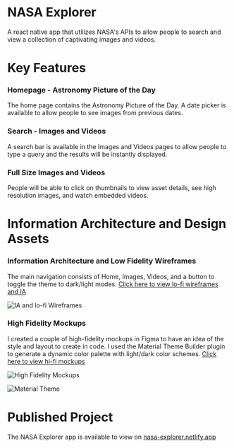 # NASA Explorer
A react native app that utilizes NASA's APIs to allow people to search and view a collection of captivating images and videos.

# Key Features
### Homepage - Astronomy Picture of the Day
The home page contains the Astronomy Picture of the Day. A date picker is available to allow people to see images from previous dates.

### Search - Images and Videos
A search bar is available in the Images and Videos pages to allow people to type a query and the results will be instantly displayed.

### Full Size Images and Videos
People will be able to click on thumbnails to view asset details, see high resolution images, and watch embedded videos.

# Information Architecture and Design Assets
### Information Architecture and Low Fidelity Wireframes
The main navigation consists of Home, Images, Videos, and a button to toggle the theme to dark/light modes.
[Click here to view lo-fi wireframes and IA](https://www.figma.com/file/yywE14uolAxAQd1AfsDfPU/NASA-Explorer---Wireframes-and-Information-Architecture?node-id=0%3A1&t=1DGN0qta1wsS0lxi-1)

![IA and lo-fi Wireframes](https://i.imgur.com/i2H79u8.png)

### High Fidelity Mockups
I created a couple of high-fidelity mockups in Figma to have an idea of the style and layout to create in code. I used the Material Theme Builder plugin to generate a dynamic color palette with light/dark color schemes.
[Click here to view hi-fi mockups](https://www.figma.com/file/EqmJUvaJT0ukTx6SWMPwHC/NASA-Explorer?node-id=0%3A1&t=eOFPj6DViXrnev9F-1)

![High Fidelity Mockups](https://i.imgur.com/Jx6JBDA.jpg)

![Material Theme](https://i.imgur.com/kaplh3h.png)

# Published Project
The NASA Explorer app is available to view on [nasa-explorer.netlify.app](https://nasa-explorer.netlify.app/)

